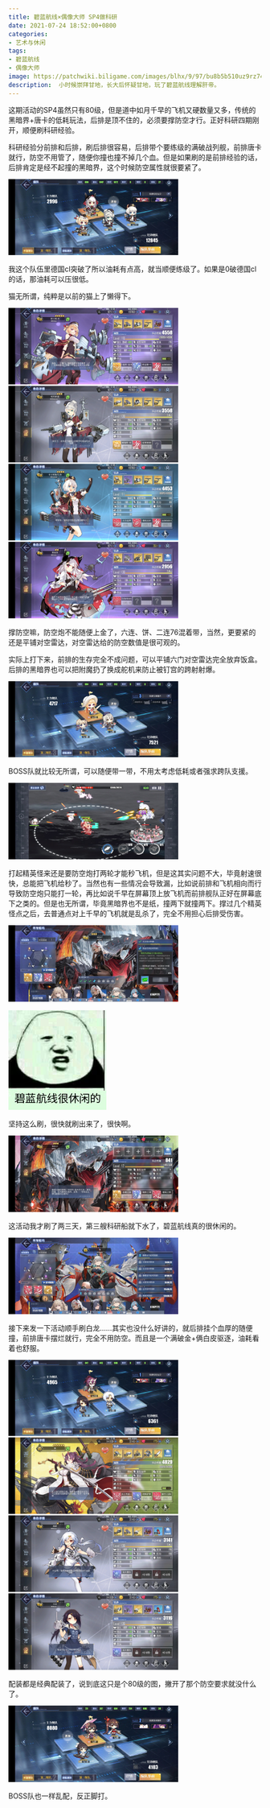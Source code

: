 ```yaml
---
title: 碧蓝航线×偶像大师 SP4做科研
date: 2021-07-24 18:52:00+0800
categories:
- 艺术与休闲
tags:
- 碧蓝航线
- 偶像大师
image: https://patchwiki.biligame.com/images/blhx/9/97/bu8b5b510uz9rz74be59lbv9v8nw6y5.png
description:  小时候崇拜甘地，长大后怀疑甘地，玩了碧蓝航线理解肝帝。
---
```


这期活动的SP4虽然只有80级，但是道中如月千早的飞机又硬数量又多，传统的黑暗界+唐卡的低耗玩法，后排是顶不住的，必须要撑防空才行。正好科研四期刚开，顺便刷科研经验。

科研经验分前排和后排，刷后排很容易，后排带个要练级的满破战列舰，前排唐卡就行，防空不用管了，随便你撞也撞不掉几个血。但是如果刷的是前排经验的话，后排肯定是经不起撞的黑暗界，这个时候防空属性就很要紧了。

<img src="https://raw.githubusercontent.com/yuukoamamiya/pic/master/20210724192159.jpg" style="zoom: 33%;" />

我这个队伍里德国cl突破了所以油耗有点高，就当顺便练级了。如果是0破德国cl的话，那油耗可以压很低。

猫无所谓，纯粹是以前的猫上了懒得下。

<img src="https://raw.githubusercontent.com/yuukoamamiya/pic/master/20210724192233.jpg" style="zoom:33%;" />

<img src="https://raw.githubusercontent.com/yuukoamamiya/pic/master/20210724192246.jpg" style="zoom:33%;" />

<img src="https://raw.githubusercontent.com/yuukoamamiya/pic/master/20210724192253.jpg" style="zoom:33%;" />

<img src="https://raw.githubusercontent.com/yuukoamamiya/pic/master/20210724192314.jpg" style="zoom:33%;" />

撑防空嘛，防空炮不能随便上金了，六连、饼、二连76混着带，当然，更要紧的还是平铺对空雷达，对空雷达给的防空数值是很可观的。

实际上打下来，前排的生存完全不成问题，可以平铺六门对空雷达完全放弃饭盒。后排的黑暗界也可以把附魔扔了换成舵机来防止被钉宫的跨射射爆。

<img src="https://raw.githubusercontent.com/yuukoamamiya/pic/master/20210724192833.jpg" style="zoom:33%;" />

BOSS队就比较无所谓，可以随便带一带，不用太考虑低耗或者强求跨队支援。

<img src="https://raw.githubusercontent.com/yuukoamamiya/pic/master/20210724193921.jpg" style="zoom:33%;" />

打起精英怪来还是要防空炮打两轮才能秒飞机，但是这其实问题不大，毕竟射速很快，总能把飞机给秒了。当然也有一些情况会导致漏，比如说前排和飞机相向而行导致防空炮只能打一轮，再比如说千早在屏幕顶上放飞机而前排舰队正好在屏幕底下之类的。但是也无所谓，毕竟黑暗界也不是纸，撞两下就撞两下。撑过几个精英怪点之后，去普通点对上千早的飞机就是乱杀了，完全不用担心后排受伤害。

<img src="https://raw.githubusercontent.com/yuukoamamiya/pic/master/20210724193859.jpg" style="zoom:33%;" />

![](https://raw.githubusercontent.com/yuukoamamiya/pic/master/20210724200053.jpg)

坚持这么刷，很快就刷出来了，很快啊。

<img src="https://raw.githubusercontent.com/yuukoamamiya/pic/master/20210727215919.jpg" style="zoom:33%;" />

这活动我才刷了两三天，第三艘科研船就下水了，碧蓝航线真的很休闲的。

<img src="https://raw.githubusercontent.com/yuukoamamiya/pic/master/20210727220001.jpg" style="zoom:33%;" />

接下来发一下活动顺手刷白龙……其实也没什么好讲的，就后排挂个血厚的随便撞，前排唐卡摆烂就行，完全不用防空。而且是一个满破金+俩白皮驱逐，油耗看着也舒服。

<img src="https://raw.githubusercontent.com/yuukoamamiya/pic/master/20210727220052.jpg" style="zoom:33%;" />

<img src="https://raw.githubusercontent.com/yuukoamamiya/pic/master/20210727220803.jpg" style="zoom:33%;" />

<img src="https://raw.githubusercontent.com/yuukoamamiya/pic/master/20210727220815.jpg" style="zoom:33%;" />

<img src="https://raw.githubusercontent.com/yuukoamamiya/pic/master/20210727220822.jpg" style="zoom:33%;" />

配装都是经典配装了，说到底这只是个80级的图，撇开了那个防空要求就没什么了。

<img src="https://raw.githubusercontent.com/yuukoamamiya/pic/master/20210727220910.jpg" style="zoom:33%;" />

BOSS队也一样乱配，反正脚打。